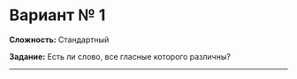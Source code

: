 # Вариант № 1
**Сложность:** Стандартный

**Задание:**  Есть ли слово, все гласные которого различны?

---